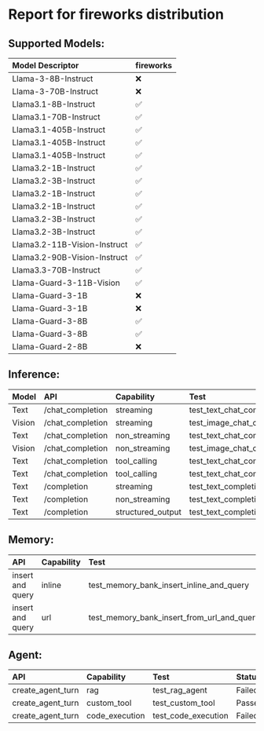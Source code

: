# Report for fireworks distribution

## Supported Models:
| Model Descriptor | fireworks |
|:---|:---|
| Llama-3-8B-Instruct | ❌ |
| Llama-3-70B-Instruct | ❌ |
| Llama3.1-8B-Instruct | ✅ |
| Llama3.1-70B-Instruct | ✅ |
| Llama3.1-405B-Instruct | ✅ |
| Llama3.1-405B-Instruct | ✅ |
| Llama3.1-405B-Instruct | ✅ |
| Llama3.2-1B-Instruct | ✅ |
| Llama3.2-3B-Instruct | ✅ |
| Llama3.2-1B-Instruct | ✅ |
| Llama3.2-1B-Instruct | ✅ |
| Llama3.2-3B-Instruct | ✅ |
| Llama3.2-3B-Instruct | ✅ |
| Llama3.2-11B-Vision-Instruct | ✅ |
| Llama3.2-90B-Vision-Instruct | ✅ |
| Llama3.3-70B-Instruct | ✅ |
| Llama-Guard-3-11B-Vision | ✅ |
| Llama-Guard-3-1B | ❌ |
| Llama-Guard-3-1B | ❌ |
| Llama-Guard-3-8B | ✅ |
| Llama-Guard-3-8B | ✅ |
| Llama-Guard-2-8B | ❌ |

## Inference:
| Model | API | Capability | Test | Status |
|:----- |:-----|:-----|:-----|:-----|
| Text | /chat_completion | streaming | test_text_chat_completion_streaming | Passed |
| Vision | /chat_completion | streaming | test_image_chat_completion_streaming | Passed |
| Text | /chat_completion | non_streaming | test_text_chat_completion_non_streaming | Passed |
| Vision | /chat_completion | non_streaming | test_image_chat_completion_non_streaming | Passed |
| Text | /chat_completion | tool_calling | test_text_chat_completion_with_tool_calling_and_streaming | Passed |
| Text | /chat_completion | tool_calling | test_text_chat_completion_with_tool_calling_and_non_streaming | Passed |
| Text | /completion | streaming | test_text_completion_streaming | Passed |
| Text | /completion | non_streaming | test_text_completion_non_streaming | Passed |
| Text | /completion | structured_output | test_text_completion_structured_output | Passed |

## Memory:
| API | Capability | Test | Status |
|:-----|:-----|:-----|:-----|
| insert and query | inline | test_memory_bank_insert_inline_and_query | Error |
| insert and query | url | test_memory_bank_insert_from_url_and_query | Failed |

## Agent:
| API | Capability | Test | Status |
|:-----|:-----|:-----|:-----|
| create_agent_turn | rag | test_rag_agent | Failed |
| create_agent_turn | custom_tool | test_custom_tool | Passed |
| create_agent_turn | code_execution | test_code_execution | Failed |
